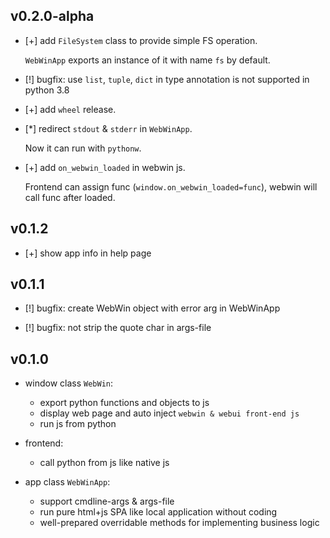 ## v0.2.0-alpha

* [+] add `FileSystem` class to provide simple FS operation.

  `WebWinApp` exports an instance of it with name `fs` by default.

* [!] bugfix: use `list`, `tuple`, `dict` in type annotation is not supported in python 3.8

* [+] add `wheel` release.

* [*] redirect `stdout` & `stderr` in `WebWinApp`.

  Now it can run with `pythonw`.

* [+] add `on_webwin_loaded` in webwin js.

  Frontend can assign func (`window.on_webwin_loaded=func`), webwin will call func after loaded.

## v0.1.2

* [+] show app info in help page

## v0.1.1

* [!] bugfix: create WebWin object with error arg in WebWinApp

* [!] bugfix: not strip the quote char in args-file

## v0.1.0

* window class `WebWin`:
  * export python functions and objects to js
  * display web page and auto inject `webwin & webui front-end js`
  * run js from python

* frontend:
  * call python from js like native js

* app class `WebWinApp`:
  * support cmdline-args & args-file
  * run pure html+js SPA like local application without coding
  * well-prepared overridable methods for implementing business logic
